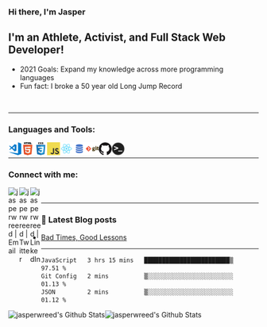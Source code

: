 ### Hi there, I'm Jasper
## I'm an Athlete, Activist, and Full Stack Web Developer!
- 2021 Goals: Expand my knowledge across more programming languages
- Fun fact: I broke a 50 year old Long Jump Record
<br />

---

### Languages and Tools:

<img align="left" alt="Visual Studio Code" width="26px" src="https://raw.githubusercontent.com/github/explore/80688e429a7d4ef2fca1e82350fe8e3517d3494d/topics/visual-studio-code/visual-studio-code.png" />
<img align="left" alt="HTML5" width="26px" src="https://raw.githubusercontent.com/github/explore/80688e429a7d4ef2fca1e82350fe8e3517d3494d/topics/html/html.png" />
<img align="left" alt="CSS3" width="26px" src="https://raw.githubusercontent.com/github/explore/80688e429a7d4ef2fca1e82350fe8e3517d3494d/topics/css/css.png" />
<img align="left" alt="JavaScript" width="26px" src="https://raw.githubusercontent.com/github/explore/80688e429a7d4ef2fca1e82350fe8e3517d3494d/topics/javascript/javascript.png" />
<img align="left" alt="React" width="26px" src="https://raw.githubusercontent.com/github/explore/80688e429a7d4ef2fca1e82350fe8e3517d3494d/topics/react/react.png" />
<img align="left" alt="SQL" width="26px" src="https://raw.githubusercontent.com/github/explore/80688e429a7d4ef2fca1e82350fe8e3517d3494d/topics/sql/sql.png" />
<img align="left" alt="Git" width="26px" src="https://raw.githubusercontent.com/github/explore/80688e429a7d4ef2fca1e82350fe8e3517d3494d/topics/git/git.png" />
<img align="left" alt="GitHub" width="26px" src="https://raw.githubusercontent.com/github/explore/78df643247d429f6cc873026c0622819ad797942/topics/github/github.png" />
<img align="left" alt="Terminal" width="26px" src="https://raw.githubusercontent.com/github/explore/80688e429a7d4ef2fca1e82350fe8e3517d3494d/topics/terminal/terminal.png" />
<br />

---

### Connect with me:

[<img align='left' alt='jasperwreed | Email' width='22px' src='https://cdn.jsdelivr.net/npm/simple-icons@3.7.0/icons/gmail.svg' />](mailto:jmixon.reed@gmail.com)
[<img align='left' alt='jasperwreed | Twitter' width='22px' src='https://cdn.jsdelivr.net/npm/simple-icons@v3/icons/twitter.svg' />][twitter]
[<img align='left' alt='jasperwreed | LinkedIn' width='22px' src='https://cdn.jsdelivr.net/npm/simple-icons@v3/icons/linkedin.svg' />][linkedin]
<br />

---

### 📕 Latest Blog posts
<!-- BLOG-POST-LIST:START -->
- [Bad Times, Good Lessons](https://dev.to/jasperwreed/bad-times-good-lessons-2l08)
<!-- BLOG-POST-LIST:END -->

---

<!--START_SECTION:waka-->
```text
JavaScript   3 hrs 15 mins   ████████████████████████▒   97.51 % 
Git Config   2 mins          ▒░░░░░░░░░░░░░░░░░░░░░░░░   01.13 % 
JSON         2 mins          ▒░░░░░░░░░░░░░░░░░░░░░░░░   01.12 % 
```
<!--END_SECTION:waka-->

<img align='left' alt="jasperwreed's Github Stats" src='https://github-readme-stats.vercel.app/api?username=jasperwreed&show_icons=true&hide_border=true&include_all_commits=true' />
<img align='left' alt="jasperwreed's Github Stats" src='https://github-readme-stats.vercel.app/api/top-langs/?username=jasperwreed' />

[twitter]: https://twitter.com/jasperwreed
[linkedin]: https://www.linkedin.com/in/jasper-reed/
